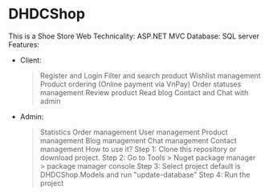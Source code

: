# DHDCShop
This is a Shoe Store Web 
Technicality: ASP.NET MVC 
Database: SQL server
Features:
  + Client: 
    > Register and Login
    > Filter and search product
    > Wishlist management
    > Product ordering (Online payment via VnPay)
    > Order statuses management
    > Review product
    > Read blog
    > Contact and Chat with admin
  + Admin: 
    > Statistics
    > Order management
    > User management
    > Product management
    > Blog management
    > Chat management
    > Contact management 
How to use it? 
Step 1: Clone this repository or download project.
Step 2: Go to Tools > Nuget package manager > package manager console
Step 3: Select project default is DHDCShop.Models and run "update-database"
Step 4: Run the project

